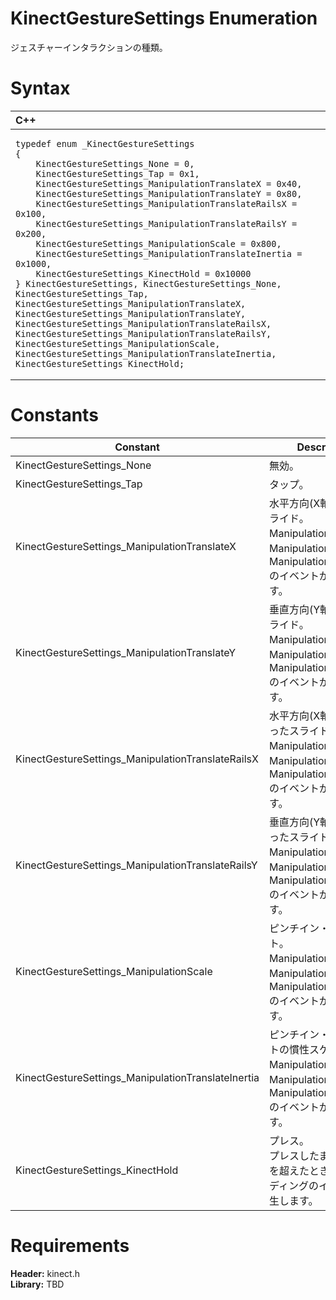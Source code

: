 KinectGestureSettings Enumeration  
=================================  

ジェスチャーインタラクションの種類。 <span id="syntaxSection"></span>

Syntax  
======  

<table>
<colgroup>
<col width="100%" />
</colgroup>
<thead>
<tr class="header">
<th align="left">C++</th>
</tr>
</thead>
<tbody>
<tr class="odd">
<td align="left"><pre><code>typedef enum _KinectGestureSettings  
{  
    KinectGestureSettings_None = 0,  
    KinectGestureSettings_Tap = 0x1,  
    KinectGestureSettings_ManipulationTranslateX = 0x40,  
    KinectGestureSettings_ManipulationTranslateY = 0x80,  
    KinectGestureSettings_ManipulationTranslateRailsX = 0x100,  
    KinectGestureSettings_ManipulationTranslateRailsY = 0x200,  
    KinectGestureSettings_ManipulationScale = 0x800,  
    KinectGestureSettings_ManipulationTranslateInertia = 0x1000,  
    KinectGestureSettings_KinectHold = 0x10000  
} KinectGestureSettings, KinectGestureSettings_None, KinectGestureSettings_Tap, KinectGestureSettings_ManipulationTranslateX, KinectGestureSettings_ManipulationTranslateY, KinectGestureSettings_ManipulationTranslateRailsX, KinectGestureSettings_ManipulationTranslateRailsY, KinectGestureSettings_ManipulationScale, KinectGestureSettings_ManipulationTranslateInertia, KinectGestureSettings_KinectHold;</code></pre></td>
</tr>
</tbody>
</table>

<span id="ID4EXB"></span>

Constants  
=========  

| Constant                                            | Description                                                                                                                                                                                                                                                                                     |
|-----------------------------------------------------|-------------------------------------------------------------------------------------------------------------------------------------------------------------------------------------------------------------------------------------------------------------------------------------------------|
| KinectGestureSettings\_None                         | 無効。                                                                                                                                                                                                                                                 |
| KinectGestureSettings\_Tap                          | タップ。                                                                                                                                                                                                                                                             |
| KinectGestureSettings\_ManipulationTranslateX       | 水平方向(X軸方向)のスライド。<br/>ManipulationStarted、ManipulationUpdated、ManipulationCompletedのイベントが発生します。                      |
| KinectGestureSettings\_ManipulationTranslateY       | 垂直方向(Y軸方向)のスライド。<br/>ManipulationStarted、ManipulationUpdated、ManipulationCompletedのイベントが発生します。                        |
| KinectGestureSettings\_ManipulationTranslateRailsX  | 水平方向(X軸方向)に沿ったスライド。<br/>ManipulationStarted、ManipulationUpdated、ManipulationCompletedのイベントが発生します。 |
| KinectGestureSettings\_ManipulationTranslateRailsY  | 垂直方向(Y軸方向)に沿ったスライド。<br/>ManipulationStarted、ManipulationUpdated、ManipulationCompletedのイベントが発生します。   |
| KinectGestureSettings\_ManipulationScale            | ピンチイン・ピンチアウト。<br/>ManipulationStarted、ManipulationUpdated、ManipulationCompletedのイベントが発生します。     |
| KinectGestureSettings\_ManipulationTranslateInertia | ピンチイン・ピンチアウトの慣性スケーリング。<br/>ManipulationStarted、ManipulationUpdated、ManipulationCompletedのイベントが発生します。                                                                                                               |
| KinectGestureSettings\_KinectHold                   | プレス。<br/>プレスしたまま時間閾値を超えたときにはホールディングのイベントが発生します。                                           |

<span id="requirements"></span>

Requirements  
============  

**Header:** kinect.h  
**Library:** TBD  



<!--Please do not edit the data in the comment block below.-->
<!--
TOCTitle : KinectGestureSettings Enumeration
RLTitle : KinectGestureSettings Enumeration
KeywordK : KinectGestureSettings enumeration
HelpPriority : 2
KeywordF : KinectGestureSettings
KeywordF : Microsoft.Kinect.kinect.KinectGestureSettings
KeywordA : T:Microsoft.Kinect.kinect.KinectGestureSettings
AssetID : T:Microsoft.Kinect.kinect.KinectGestureSettings
Locale : en-us
CommunityContent : 1
APIType : Managed
APILocation : 
APIName : Microsoft.Kinect.kinect.KinectGestureSettings
TargetOS : Windows
TopicType : kbSyntax
DevLang : C++
DocSet : K4Wv2
ProjType : K4Wv2Proj
Technology : Kinect for Windows
Product : Kinect for Windows SDK v2
productversion : 20
-->
